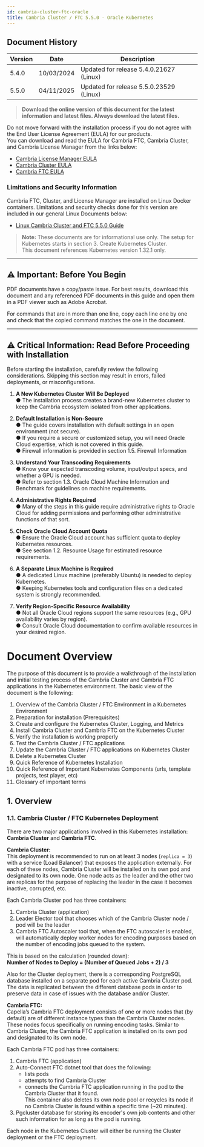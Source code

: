 ```yaml
---
id: cambria-cluster-ftc-oracle
title: Cambria Cluster / FTC 5.5.0 - Oracle Kubernetes
---
```


## Document History

| Version | Date       | Description                                |
|---------|------------|--------------------------------------------|
| 5.4.0   | 10/03/2024 | Updated for release 5.4.0.21627 (Linux)    |
| 5.5.0   | 04/11/2025 | Updated for release 5.5.0.23529 (Linux)    |

> **Download the online version of this document for the latest information and latest files. Always download the latest files.**

Do not move forward with the installation process if you do not agree with the End User License Agreement (EULA) for our products.  
You can download and read the EULA for Cambria FTC, Cambria Cluster, and Cambria License Manager from the links below:

- [Cambria License Manager EULA](https://www.dropbox.com/s/1wg7ee7a59kzi8h/EULA_Cambria_License_Manager.pdf?dl=0)  
- [Cambria Cluster EULA](https://www.dropbox.com/s/oemlax63aatjjiw/EULA_Cluster.pdf?dl=0)  
- [Cambria FTC EULA](https://www.dropbox.com/s/ualv9usxsowh6m2/EULA_FTC.pdf?dl=0)

### Limitations and Security Information

Cambria FTC, Cluster, and License Manager are installed on Linux Docker containers. Limitations and security checks done for this version are included in our general Linux Documents below:

- [Linux Cambria Cluster and FTC 5.5.0 Guide](https://www.dropbox.com/scl/fi/0rvskhpqtla6dffhbfli5/Linux_Cambria_Cluster_and_FTC_5_5_0_Guide.pdf?rlkey=ngryjzox121ow5fgbc4y8n2yd)

> **Note:** These documents are for informational use only. The setup for Kubernetes starts in section 3. Create Kubernetes Cluster.  
> This document references Kubernetes version 1.32.1 only.

---

## ⚠️ Important: Before You Begin

PDF documents have a copy/paste issue. For best results, download this document and any referenced PDF documents in this guide and open them in a PDF viewer such as Adobe Acrobat.

For commands that are in more than one line, copy each line one by one and check that the copied command matches the one in the document.

---

## ⚠️ Critical Information: Read Before Proceeding with Installation

Before starting the installation, carefully review the following considerations. Skipping this section may result in errors, failed deployments, or misconfigurations.

1. **A New Kubernetes Cluster Will Be Deployed**  
   ● The installation process creates a brand-new Kubernetes cluster to keep the Cambria ecosystem isolated from other applications.

2. **Default Installation is Non-Secure**  
   ● The guide covers installation with default settings in an open environment (not secure).  
   ● If you require a secure or customized setup, you will need Oracle Cloud expertise, which is not covered in this guide.  
   ● Firewall information is provided in section 1.5. Firewall Information

3. **Understand Your Transcoding Requirements**  
   ● Know your expected transcoding volume, input/output specs, and whether a GPU is needed.  
   ● Refer to section 1.3. Oracle Cloud Machine Information and Benchmark for guidelines on machine requirements.

4. **Administrative Rights Required**  
   ● Many of the steps in this guide require administrative rights to Oracle Cloud for adding permissions and performing other administrative functions of that sort.

5. **Check Oracle Cloud Account Quota**  
   ● Ensure the Oracle Cloud account has sufficient quota to deploy Kubernetes resources.  
   ● See section 1.2. Resource Usage for estimated resource requirements.

6. **A Separate Linux Machine is Required**  
   ● A dedicated Linux machine (preferably Ubuntu) is needed to deploy Kubernetes.  
   ● Keeping Kubernetes tools and configuration files on a dedicated system is strongly recommended.

7. **Verify Region-Specific Resource Availability**  
   ● Not all Oracle Cloud regions support the same resources (e.g., GPU availability varies by region).  
   ● Consult Oracle Cloud documentation to confirm available resources in your desired region.

# Document Overview

The purpose of this document is to provide a walkthrough of the installation and initial testing process of the Cambria Cluster and Cambria FTC applications in the Kubernetes environment. The basic view of the document is the following:

1. Overview of the Cambria Cluster / FTC Environment in a Kubernetes Environment  
2. Preparation for installation (Prerequisites)  
3. Create and configure the Kubernetes Cluster, Logging, and Metrics  
4. Install Cambria Cluster and Cambria FTC on the Kubernetes Cluster  
5. Verify the installation is working properly  
6. Test the Cambria Cluster / FTC applications  
7. Update the Cambria Cluster / FTC applications on Kubernetes Cluster  
8. Delete a Kubernetes Cluster  
9. Quick Reference of Kubernetes Installation  
10. Quick Reference of Important Kubernetes Components (urls, template projects, test player, etc)  
11. Glossary of important terms  

## 1. Overview

### 1.1. Cambria Cluster / FTC Kubernetes Deployment

There are two major applications involved in this Kubernetes installation: **Cambria Cluster** and **Cambria FTC**.

**Cambria Cluster:**  
This deployment is recommended to run on at least 3 nodes (`replica = 3`) with a service (Load Balancer) that exposes the application externally. For each of these nodes, Cambria Cluster will be installed on its own pod and designated to its own node. One node acts as the leader and the other two are replicas for the purpose of replacing the leader in the case it becomes inactive, corrupted, etc.

Each Cambria Cluster pod has three containers:
1. Cambria Cluster (application)  
2. Leader Elector tool that chooses which of the Cambria Cluster node / pod will be the leader  
3. Cambria FTC Autoscaler tool that, when the FTC autoscaler is enabled, will automatically deploy worker nodes for encoding purposes based on the number of encoding jobs queued to the system.

This is based on the calculation (rounded down):  
**Number of Nodes to Deploy = (Number of Queued Jobs + 2) / 3**

Also for the Cluster deployment, there is a corresponding PostgreSQL database installed on a separate pod for each active Cambria Cluster pod. The data is replicated between the different database pods in order to preserve data in case of issues with the database and/or Cluster.

**Cambria FTC:**  
Capella’s Cambria FTC deployment consists of one or more nodes that (by default) are of different instance types than the Cambria Cluster nodes. These nodes focus specifically on running encoding tasks. Similar to Cambria Cluster, the Cambria FTC application is installed on its own pod and designated to its own node.

Each Cambria FTC pod has three containers:
1. Cambria FTC (application)  
2. Auto-Connect FTC dotnet tool that does the following:  
   - lists pods  
   - attempts to find Cambria Cluster  
   - connects the Cambria FTC application running in the pod to the Cambria Cluster that it found.  
   This container also deletes its own node pool or recycles its node if no Cambria Cluster is found within a specific time (~20 minutes).  
3. Pgcluster database for storing its encoder's own job contents and other such information for as long as the pod is running.

Each node in the Kubernetes Cluster will either be running the Cluster deployment or the FTC deployment.
